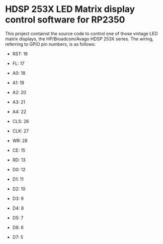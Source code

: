 # HDSP 253X LED Matrix display control software for RP2350

This project containst the source code to control one of those vintage LED matrix displays, the HP/Broadcom/Avago HDSP 253X series. The wiring, referring to GPIO pin numbers, is as follows:

- RST: 16
- FL: 17
- A0: 18
- A1: 19
- A2: 20
- A3: 21
- A4: 22
- CLS: 26
- CLK: 27
- WR: 28
- CE: 15

- RD: 13
- D0: 12
- D1: 11
- D2: 10
- D3: 9
- D4: 8
- D5: 7
- D6: 6
- D7: 5
